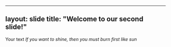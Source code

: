 
---
layout: slide
title: "Welcome to our second slide!"
---
Your text
_If you want to shine, then you must burn first like sun_
